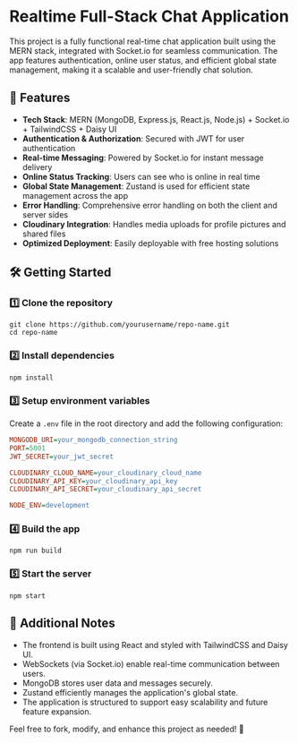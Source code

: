 
# Realtime Full-Stack Chat Application

This project is a fully functional real-time chat application built using the MERN stack, integrated with Socket.io for seamless communication. The app features authentication, online user status, and efficient global state management, making it a scalable and user-friendly chat solution.

## 🚀 Features

- **Tech Stack**: MERN (MongoDB, Express.js, React.js, Node.js) + Socket.io + TailwindCSS + Daisy UI
- **Authentication & Authorization**: Secured with JWT for user authentication
- **Real-time Messaging**: Powered by Socket.io for instant message delivery
- **Online Status Tracking**: Users can see who is online in real time
- **Global State Management**: Zustand is used for efficient state management across the app
- **Error Handling**: Comprehensive error handling on both the client and server sides
- **Cloudinary Integration**: Handles media uploads for profile pictures and shared files
- **Optimized Deployment**: Easily deployable with free hosting solutions

## 🛠️ Getting Started

### 1️⃣ Clone the repository
```shell
git clone https://github.com/yourusername/repo-name.git
cd repo-name
```

### 2️⃣ Install dependencies
```shell
npm install
```

### 3️⃣ Setup environment variables
Create a `.env` file in the root directory and add the following configuration:
```ini
MONGODB_URI=your_mongodb_connection_string
PORT=5001
JWT_SECRET=your_jwt_secret

CLOUDINARY_CLOUD_NAME=your_cloudinary_cloud_name
CLOUDINARY_API_KEY=your_cloudinary_api_key
CLOUDINARY_API_SECRET=your_cloudinary_api_secret

NODE_ENV=development
```

### 4️⃣ Build the app
```shell
npm run build
```

### 5️⃣ Start the server
```shell
npm start
```

## 📌 Additional Notes
- The frontend is built using React and styled with TailwindCSS and Daisy UI.
- WebSockets (via Socket.io) enable real-time communication between users.
- MongoDB stores user data and messages securely.
- Zustand efficiently manages the application's global state.
- The application is structured to support easy scalability and future feature expansion.

Feel free to fork, modify, and enhance this project as needed! 🚀
```
